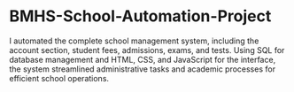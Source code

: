 # BMHS-School-Automation-Project
I automated the complete school management system, including the account section, student fees, admissions, exams, and tests. Using SQL for database management and HTML, CSS, and JavaScript for the interface, the system streamlined administrative tasks and academic processes for efficient school operations.
